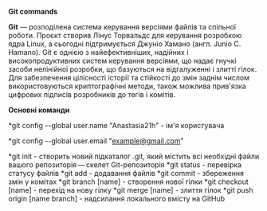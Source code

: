 __Git commands__

__Git__ — розподілена система керування версіями файлів та спільної роботи. Проєкт створив Лінус Торвальдс для керування розробкою ядра Linux, а сьогодні підтримується Джуніо Хамано (англ. Junio C. Hamano). Git є однією з найефективніших, надійних і високопродуктивних систем керування версіями, що надає гнучкі засоби нелінійної розробки, що базуються на відгалуженні і злитті гілок. Для забезпечення цілісності історії та стійкості до змін заднім числом використовуються криптографічні методи, також можлива прив'язка цифрових підписів розробників до тегів і комітів.

__Основні команди__

*git config --global user.name "Anastasia21h" - ім'я користувача

*git config --global user.email "example@gmail.com"

*git init - створить новий підкаталог .git, який містить всі необхідні файли вашого репозиторія — скелет Git-репозиторія
*git status - перевірка статусу файлів
*git add - додавання файлів
*git commit - збереження змін у комітах
*git branch [name] - створення нової гілки
*git checkout [name] - перехід на нову гілку
*git merge [name] - злиття гілок
*git push origin [name branch] - надсилання локального вмісту на GitHub

